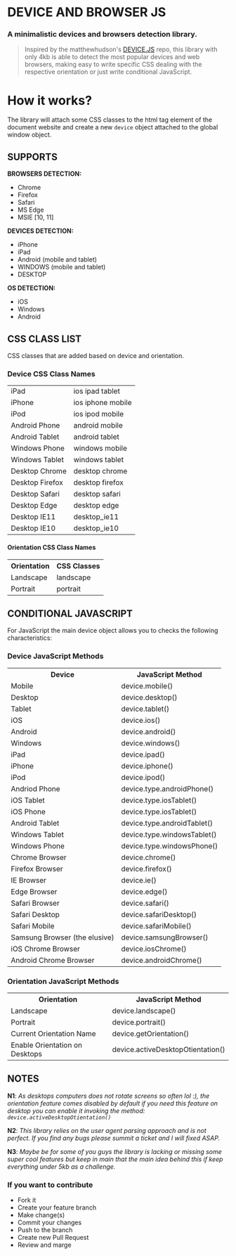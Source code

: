 # __DEVICE AND BROWSER JS__
### A minimalistic devices and browsers detection library. ######

> Inspired by the matthewhudson's [DEVICE.JS](https://github.com/matthewhudson/device.js) repo, this library with only 4kb is able to
> detect the most popular devices and web browsers, making easy to write specific CSS dealing with the respective orientation or just write conditional JavaScript.

#   How it works?

The library will attach some CSS classes to the html tag element of the document website and create a new `device` object attached to the global window object.

## **SUPPORTS**

__BROWSERS DETECTION:__

- Chrome
- Firefox
- Safari
- MS Edge
- MSIE [10, 11]

__DEVICES DETECTION:__

- iPhone
- iPad
- Android (mobile and tablet)
- WINDOWS (mobile and tablet)
- DESKTOP

__OS DETECTION:__

- iOS
- Windows
- Android

## **CSS CLASS LIST**

CSS classes that are added based on device and orientation.

### Device CSS Class Names

<table>
	<tr>
		<td>iPad</td>
		<td>ios ipad tablet</td>
	</tr>
	<tr>
		<td>iPhone</td>
		<td>ios iphone mobile</td>
	</tr>
	<tr>
		<td>iPod</td>
		<td>ios ipod mobile</td>
	</tr>
	<tr>
		<td>Android Phone</td>
		<td>android mobile</td>
	</tr>
	<tr>
		<td>Android Tablet</td>
		<td>android tablet</td>
	</tr>
	<tr>
		<td>Windows Phone</td>
		<td>windows mobile</td>
	</tr>
	<tr>
		<td>Windows Tablet</td>
		<td>windows tablet</td>
	</tr>
	<tr>
		<td>Desktop Chrome</td>
		<td>desktop chrome</td>
	</tr>
  <tr>
		<td>Desktop Firefox</td>
		<td>desktop firefox</td>
	</tr>
  <tr>
		<td>Desktop Safari</td>
		<td>desktop safari</td>
	</tr>
  <tr>
		<td>Desktop Edge</td>
		<td>desktop edge</td>
	</tr>
  <tr>
		<td>Desktop IE11</td>
		<td>desktop_ie11</td>
	</tr>
  <tr>
		<td>Desktop IE10</td>
		<td>desktop_ie10</td>
	</tr>
</table>

#### Orientation CSS Class Names

<table>
	<tr>
		<th>Orientation</th>
		<th>CSS Classes</th>
	</tr>
	<tr>
		<td>Landscape</td>
		<td>landscape</td>
	</tr>
	<tr>
		<td>Portrait</td>
		<td>portrait</td>
	</tr>
</table>

## **CONDITIONAL JAVASCRIPT**

For JavaScript the main device object allows you to checks the following characteristics:

### Device JavaScript Methods

<table>
	<tr>
		<th>Device</th>
		<th>JavaScript Method</th>
	</tr>
	<tr>
		<td>Mobile</td>
		<td>device.mobile()</td>
	</tr>
  <tr>
		<td>Desktop</td>
		<td>device.desktop()</td>
	</tr>
	<tr>
		<td>Tablet</td>
		<td>device.tablet()</td>
	</tr>
	<tr>
		<td>iOS</td>
		<td>device.ios()</td>
	</tr>
	<tr>
		<td>Android</td>
		<td>device.android()</td>
	</tr>
	<tr>
		<td>Windows</td>
		<td>device.windows()</td>
	</tr>
	<tr>
		<td>iPad</td>
		<td>device.ipad()</td>
	</tr>
	<tr>
		<td>iPhone</td>
		<td>device.iphone()</td>
	</tr>
	<tr>
		<td>iPod</td>
		<td>device.ipod()</td>
	</tr>
	<tr>
		<td>Andriod Phone</td>
		<td>device.type.androidPhone()</td>
	</tr>
	<tr>
		<td>iOS Tablet</td>
		<td>device.type.iosTablet()</td>
	</tr>
	<tr>
		<td>iOS Phone</td>
		<td>device.type.iosTablet()</td>
	</tr>
	<tr>
		<td>Android Tablet</td>
		<td>device.type.androidTablet()</td>
	</tr>
	<tr>
		<td>Windows Tablet</td>
		<td>device.type.windowsTablet()</td>
	</tr>
	<tr>
		<td>Windows Phone</td>
		<td>device.type.windowsPhone()</td>
	</tr>
	<tr>
		<td>Chrome Browser</td>
		<td>device.chrome()</td>
	</tr>
	<tr>
		<td>Firefox Browser</td>
		<td>device.firefox()</td>
	</tr>
	<tr>
		<td>IE Browser</td>
		<td>device.ie()</td>
	</tr>
	<tr>
		<td>Edge Browser</td>
		<td>device.edge()</td>
	</tr>
	<tr>
		<td>Safari Browser</td>
		<td>device.safari()</td>
	</tr>
	<tr>
		<td>Safari Desktop</td>
		<td>device.safariDesktop()</td>
	</tr>
	<tr>
		<td>Safari Mobile</td>
		<td>device.safariMobile()</td>
	</tr>
	<tr>
		<td>Samsung Browser (the elusive)</td>
		<td>device.samsungBrowser()</td>
	</tr>
	<tr>
		<td>iOS Chrome Browser</td>
		<td>device.iosChrome()</td>
	</tr>
	<tr>
		<td>Android Chrome Browser</td>
		<td>device.androidChrome()</td>
	</tr>
</table>

### Orientation JavaScript Methods

<table>
	<tr>
		<th>Orientation</th>
		<th>JavaScript Method</th>
	</tr>
	<tr>
		<td>Landscape</td>
		<td>device.landscape()</td>
	</tr>
	<tr>
		<td>Portrait</td>
		<td>device.portrait()</td>
	</tr>
	<tr>
		<td>Current Orientation Name</td>
		<td>device.getOrientation()</td>
	</tr>
	<tr>
		<td>Enable Orientation on Desktops</td>
		<td>device.activeDesktopOtientation()</td>
	</tr>
</table>

## **NOTES**

**N1**: _As desktops computers does not rotate screens so often lol :), the orientation feature comes disabled by default if you need this feature on desktop you can enable it invoking the method: `device.activeDesktopOtientation()`_

**N2**: _This library relies on the user agent parsing approach and is not perfect. If you find any bugs please summit a ticket and I will fixed ASAP._

**N3**: _Maybe be for some of you guys the library is lacking or missing some super cool features but keep in main that the main idea behind this if keep everything under 5kb as a challenge._

### If you want to contribute

* Fork it
* Create your feature branch
* Make change(s)
* Commit your changes
* Push to the branch
* Create new Pull Request
* Review and marge
